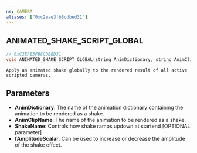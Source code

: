 ```yaml
---
ns: CAMERA
aliases: ["0xc2eae3fb8cdbed31"]
---
```

## ANIMATED_SHAKE_SCRIPT_GLOBAL

```c
// 0xC2EAE3FB8CDBED31
void ANIMATED_SHAKE_SCRIPT_GLOBAL(string AnimDictionary, string AnimClipName, string ShakeName, float fAmplitudeScalar);
```

```
Apply an animated shake globally to the rendered result of all active scripted cameras.
```

## Parameters
* **AnimDictionary**: The name of the animation dictionary containing the animation to be rendered as a shake.
* **AnimClipName**: The name of the animation to be rendered as a shake.
* **ShakeName**: Controls how shake ramps updown at startend [OPTIONAL parameter]
* **fAmplitudeScalar**: Can be used to increase or decrease the amplitude of the shake effect.
